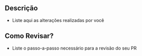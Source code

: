 ## Descrição

* Liste aqui as alterações realizadas por você

## Como Revisar?

* Liste o passo-a-passo necessário para a revisão do seu PR